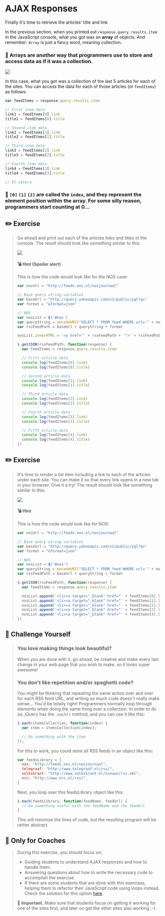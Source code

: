 # AJAX Responses

Finally it's time to retrieve the articles' title and link

In the previous section, when you printed out `response.query.results.item` in the JavaScript console, what you got was an **array** of objects. And remember: `Array` is just a fancy word, meaning collection.

### 🌟 Arrays are another way that programmers use to store and access data as if it was a collection.

[![](http://cd.sseu.re/06-ajax-04.png)](http://cd.sseu.re/06-ajax-04.png)

In this case, what you got was a collection of the last 5 articles for each of the sites. You can access the data for each of those articles (or `feedItems`) as follows:

```javascript
var feedItems = response.query.results.item

// First item data
link1 = feedItems[0].link
title1 = feedItems[0].title

// Second item data
link2 = feedItems[1].link
title2 = feedItems[1].title

// Third item data
link3 = feedItems[2].link
title3 = feedItems[2].title

// Fourth item data
link4 = feedItems[3].link
title4 = feedItems[3].title

// Et cetera
```

### 🌟 `[0]` `[1]` `[2]` are called the `index`, and they represent the element position within the array. For some silly reason, programmers start counting at 0...

## ✏️ Exercise

> Go ahead and print out each of the articles links and titles in the console. The result should look like something similar to this:
>
> [![](http://cd.sseu.re/06-ajax-05.png)](http://cd.sseu.re/06-ajax-05.png)
>
> #### 💣 Hint (Spoiler alert)
>
> This is how the code would look like for the NOS case:
>
> ```javascript
> var nosUrl = "http://feeds.nos.nl/nosjournaal"
>
> // Base query string variables
> var baseUrl = "http://query.yahooapis.com/v1/public/yql?q="
> var format = "&format=json"
>
> // NOS
> var nosList = $('#nos')
> var queryString = encodeURI("SELECT * FROM feed WHERE url='" + nosUrl + "' LIMIT 5")
> var rssFeedPath = baseUrl + queryString + format
>
> nosList.innerHTML = '<a href="' + rssFeedPath + '">' + rssFeedPath +'</a>'
>
> $.getJSON(rssFeedPath, function(response) {
>   var feedItems = response.query.results.item
>
>   // First article data
>   console.log(feedItems[0].link)
>   console.log(feedItems[0].title)
>
>   // Second article data
>   console.log(feedItems[1].link)
>   console.log(feedItems[1].title)
>
>   // Third article data
>   console.log(feedItems[2].link)
>   console.log(feedItems[2].title)
>
>   // Fourth article data
>   console.log(feedItems[3].link)
>   console.log(feedItems[3].title)
>
>   // Fifth article data
>   console.log(feedItems[4].link)
>   console.log(feedItems[4].title)
> })
> ```

## ✏️ Exercise

> It's time to render a list item including a link to each of the articles under each site. You can make it so that every link opens in a new tab in your browser. Give it a try! The result should look like something similar to this:
>
> [![](http://cd.sseu.re/20170208-kgosw.png)](http://cd.sseu.re/20170208-kgosw.png)
>
> #### 💣 Hint
>
> This is how the code would look like for NOS:
>
> ```javascript
> var nosUrl = "http://feeds.nos.nl/nosjournaal"
>
> // Base query string variables
> var baseUrl = "http://query.yahooapis.com/v1/public/yql?q="
> var format = "&format=json"
>
> // NOS
> var nosList = $('#nos')
> var queryString = encodeURI("SELECT * FROM feed WHERE url='" + nosUrl + "' LIMIT 5")
> var rssFeedPath = baseUrl + queryString + format
>
> $.getJSON(rssFeedPath, function(response) {
>   var feedItems = response.query.results.item
>
>   nosList.append('<li><a target="_blank" href="' + feedItems[0].link + '">' + feedItems[0].title + '</a></li>')
>   nosList.append('<li><a target="_blank" href="' + feedItems[1].link + '">' + feedItems[1].title + '</a></li>')
>   nosList.append('<li><a target="_blank" href="' + feedItems[2].link + '">' + feedItems[2].title + '</a></li>')
>   nosList.append('<li><a target="_blank" href="' + feedItems[3].link + '">' + feedItems[3].title + '</a></li>')
>   nosList.append('<li><a target="_blank" href="' + feedItems[4].link + '">' + feedItems[4].title + '</a></li>')
> })
> ```
>

## 🚀 Challenge Yourself

> ### You love making things look beautiful?
>
> When you are done with it, go ahead, be creative and make every last change in your web page that you wish to make, so it looks super awesome!
>
> ### You don't like repetition and/or spaghetti code?
>
> You might be thinking that repeating the same action over and over for each RSS feed URL, and writing so much code doesn't really make sense... You'd be totally right!
> Programmers normally loop through elements when doing the same thing over a collection. In order to do so, jQuery has the `.each()` method, and you can use it like this:
>
> ```javascript
> $.each(itemsCollection, function(index) {
>   var item = itemsCollection[index];
>
>   // Do something with the item
> });
> ```
> For this to work, you could store all RSS feeds in an object like this:
> ```javascript
> var feedsLibrary = {
>   nos: "http://feeds.nos.nl/nosjournaal",
>   telegraaf: "http://www.telegraaf.nl/rss/",
>   volkskrant: "http://www.volkskrant.nl/nieuws/rss.xml",
>   nrc: "http://www.nrc.nl/rss/",
> }
> ```
> Next, you loop over this feedsLibrary object like this:
> ```javascript
> $.each(feedsLibrary, function(feedName, feedUrl) {
>   // Do something useful with the feedName and the feedUrl
> }
> ```
> This will minimize the lines of code, but the resulting program will be rather abstract.

## 🎩 Only for Coaches

> During this exercise, you should focus on:
>
> + Guiding students to understand AJAX responses and how to handle them.
> + Answering questions about how to write the necessary code to accomplish the exercise.
> + If there are some students that are done with this exercises, helping them to refactor their JavaScript code using loops instead. Check the solution for this option [here](https://github.com/Codaisseur/taste-of-code-rss-reader/blob/master/14-fine-tuning/code/rss.js).
>
> 📍 **Important.** Make sure that students focus on getting it working for one of the sites first, and later on get the other sites also working ;-) .
